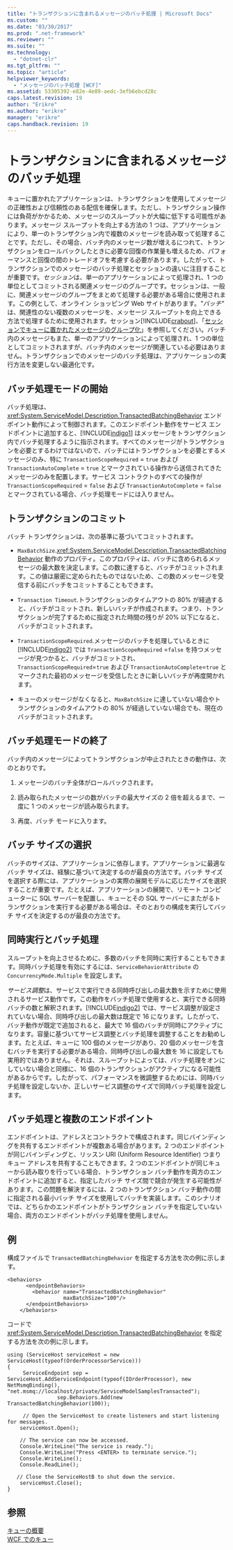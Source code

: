 ```yaml
---
title: "トランザクションに含まれるメッセージのバッチ処理 | Microsoft Docs"
ms.custom: ""
ms.date: "03/30/2017"
ms.prod: ".net-framework"
ms.reviewer: ""
ms.suite: ""
ms.technology: 
  - "dotnet-clr"
ms.tgt_pltfrm: ""
ms.topic: "article"
helpviewer_keywords: 
  - "メッセージのバッチ処理 [WCF]"
ms.assetid: 53305392-e82e-4e89-aedc-3efb6ebcd28c
caps.latest.revision: 19
author: "Erikre"
ms.author: "erikre"
manager: "erikre"
caps.handback.revision: 19
---
```

# トランザクションに含まれるメッセージのバッチ処理
キューに置かれたアプリケーションは、トランザクションを使用してメッセージの正確性および信頼性のある配信を確保します。ただし、トランザクション操作には負荷がかかるため、メッセージのスループットが大幅に低下する可能性があります。メッセージ スループットを向上する方法の 1 つは、アプリケーションにより、単一のトランザクション内で複数のメッセージを読み取って処理することです。ただし、その場合、バッチ内のメッセージ数が増えるにつれて、トランザクションをロールバックしたときに必要な回復の作業量も増えるため、パフォーマンスと回復の間のトレードオフを考慮する必要があります。したがって、トランザクションでのメッセージのバッチ処理とセッションの違いに注目することが重要です。*セッション*は、単一のアプリケーションによって処理され、1 つの単位としてコミットされる関連メッセージのグループです。セッションは、一般に、関連メッセージのグループをまとめて処理する必要がある場合に使用されます。この例として、オンライン ショッピング Web サイトがあります。*"バッチ"* は、関連性のない複数のメッセージを、メッセージ スループットを向上できる方法で処理するために使用されます。セッション[!INCLUDE[crabout](../../../../includes/crabout-md.md)]、「[セッションでキューに置かれたメッセージのグループ化](../../../../docs/framework/wcf/feature-details/grouping-queued-messages-in-a-session.md)」を参照してください。バッチ内のメッセージもまた、単一のアプリケーションによって処理され、1 つの単位としてコミットされますが、バッチ内のメッセージが関連している必要はありません。トランザクションでのメッセージのバッチ処理は、アプリケーションの実行方法を変更しない最適化です。  
  
## バッチ処理モードの開始  
 バッチ処理は、<xref:System.ServiceModel.Description.TransactedBatchingBehavior> エンドポイント動作によって制御されます。このエンドポイント動作をサービス エンドポイントに追加すると、[!INCLUDE[indigo1](../../../../includes/indigo1-md.md)] はメッセージをトランザクション内でバッチ処理するように指示されます。すべてのメッセージがトランザクションを必要とするわけではないので、バッチにはトランザクションを必要とするメッセージのみ、特に `TransactionScopeRequired` \= `true` および `TransactionAutoComplete` \= `true` とマークされている操作から送信されてきたメッセージのみを配置します。サービス コントラクトのすべての操作が `TransactionScopeRequired` \= `false` および `TransactionAutoComplete` \= `false` とマークされている場合、バッチ処理モードには入りません。  
  
## トランザクションのコミット  
 バッチ トランザクションは、次の基準に基づいてコミットされます。  
  
-   `MaxBatchSize`.<xref:System.ServiceModel.Description.TransactedBatchingBehavior> 動作のプロパティ。このプロパティは、バッチに含められるメッセージの最大数を決定します。この数に達すると、バッチがコミットされます。この値は厳密に定められたものではないため、この数のメッセージを受信する前にバッチをコミットすることもできます。  
  
-   `Transaction Timeout`.トランザクションのタイムアウトの 80% が経過すると、バッチがコミットされ、新しいバッチが作成されます。つまり、トランザクションが完了するために指定された時間の残りが 20% 以下になると、バッチがコミットされます。  
  
-   `TransactionScopeRequired`.メッセージのバッチを処理しているときに [!INCLUDE[indigo2](../../../../includes/indigo2-md.md)] では `TransactionScopeRequired` \=`false` を持つメッセージが見つかると、バッチがコミットされ、`TransactionScopeRequired`\=`true` および `TransactionAutoComplete`\=`true` とマークされた最初のメッセージを受信したときに新しいバッチが再度開かれます。  
  
-   キューのメッセージがなくなると、`MaxBatchSize` に達していない場合やトランザクションのタイムアウトの 80% が経過していない場合でも、現在のバッチがコミットされます。  
  
## バッチ処理モードの終了  
 バッチ内のメッセージによってトランザクションが中止されたときの動作は、次のとおりです。  
  
1.  メッセージのバッチ全体がロールバックされます。  
  
2.  読み取られたメッセージの数がバッチの最大サイズの 2 倍を超えるまで、一度に 1 つのメッセージが読み取られます。  
  
3.  再度、バッチ モードに入ります。  
  
## バッチ サイズの選択  
 バッチのサイズは、アプリケーションに依存します。アプリケーションに最適なバッチ サイズは、経験に基づいて決定するのが最良の方法です。バッチ サイズを選択する際には、アプリケーションの実際の展開モデルに応じたサイズを選択することが重要です。たとえば、アプリケーションの展開で、リモート コンピューターに SQL サーバーを配置し、キューとその SQL サーバーにまたがるトランザクションを実行する必要がある場合は、そのとおりの構成を実行してバッチ サイズを決定するのが最良の方法です。  
  
## 同時実行とバッチ処理  
 スループットを向上させるために、多数のバッチを同時に実行することもできます。同時バッチ処理を有効にするには、`ServiceBehaviorAttribute` の `ConcurrencyMode.Multiple` を設定します。  
  
 *サービス調整*は、サービスで実行できる同時呼び出しの最大数を示すために使用されるサービス動作です。この動作をバッチ処理で使用すると、実行できる同時バッチの数と解釈されます。[!INCLUDE[indigo2](../../../../includes/indigo2-md.md)] では、サービス調整が設定されていない場合、同時呼び出しの最大数は既定で 16 になります。したがって、バッチ動作が既定で追加されると、最大で 16 個のバッチが同時にアクティブになります。容量に基づいてサービス調整とバッチ処理を調整することをお勧めします。たとえば、キューに 100 個のメッセージがあり、20 個のメッセージを含むバッチを実行する必要がある場合、同時呼び出しの最大数を 16 に設定しても実用的ではありません。それは、スループットによっては、バッチ処理をオンにしていない場合と同様に、16 個のトランザクションがアクティブになる可能性があるからです。したがって、パフォーマンスを微調整するためには、同時バッチ処理を設定しないか、正しいサービス調整のサイズで同時バッチ処理を設定します。  
  
## バッチ処理と複数のエンドポイント  
 エンドポイントは、アドレスとコントラクトで構成されます。同じバインディングを共有するエンドポイントが複数ある場合があります。2 つのエンドポイントが同じバインディングと、リッスン URI \(Uniform Resource Identifier\) つまりキュー アドレスを共有することもできます。2 つのエンドポイントが同じキューから読み取りを行っている場合、トランザクション バッチ動作を両方のエンドポイントに追加すると、指定したバッチ サイズ間で競合が発生する可能性があります。この問題を解決するには、2 つのトランザクション バッチ動作の間に指定される最小バッチ サイズを使用してバッチを実装します。このシナリオでは、どちらかのエンドポイントがトランザクション バッチを指定していない場合、両方のエンドポイントがバッチ処理を使用しません。  
  
## 例  
 構成ファイルで `TransactedBatchingBehavior` を指定する方法を次の例に示します。  
  
```  
<behaviors>  
      <endpointBehaviors>  
        <behavior name="TransactedBatchingBehavior"  
                  maxBatchSize="100"/>  
      </endpointBehaviors>  
    </behaviors>  
```  
  
 コードで <xref:System.ServiceModel.Description.TransactedBatchingBehavior> を指定する方法を次の例に示します。  
  
```  
using (ServiceHost serviceHost = new ServiceHost(typeof(OrderProcessorService)))  
{  
     ServiceEndpoint sep = ServiceHost.AddServiceEndpoint(typeof(IOrderProcessor), new NetMsmqBinding(), "net.msmq://localhost/private/ServiceModelSamplesTransacted");  
                sep.Behaviors.Add(new TransactedBatchingBehavior(100));  
  
     // Open the ServiceHost to create listeners and start listening for messages.  
    serviceHost.Open();  
  
    // The service can now be accessed.  
    Console.WriteLine("The service is ready.");  
    Console.WriteLine("Press <ENTER> to terminate service.");  
    Console.WriteLine();  
    Console.ReadLine();  
  
   // Close the ServiceHostB to shut down the service.  
    serviceHost.Close();  
}  
```  
  
## 参照  
 [キューの概要](../../../../docs/framework/wcf/feature-details/queues-overview.md)   
 [WCF でのキュー](../../../../docs/framework/wcf/feature-details/queuing-in-wcf.md)